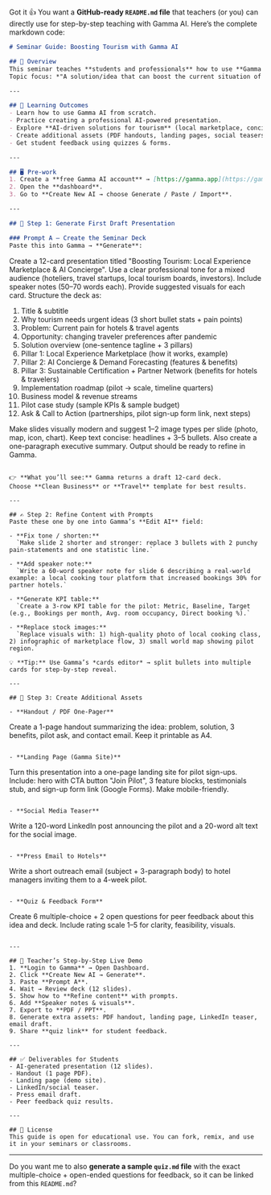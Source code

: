 Got it 👍 You want a **GitHub-ready `README.md` file** that teachers (or you) can directly use for step-by-step teaching with Gamma AI.
Here’s the complete markdown code:

```markdown
# Seminar Guide: Boosting Tourism with Gamma AI

## 📌 Overview
This seminar teaches **students and professionals** how to use **Gamma AI** to create innovative presentations for the tourism industry.  
Topic focus: *"A solution/idea that can boost the current situation of the tourism industries including hotels, travel, and others."*

---

## 🎯 Learning Outcomes
- Learn how to use Gamma AI from scratch.  
- Practice creating a professional AI-powered presentation.  
- Explore **AI-driven solutions for tourism** (local marketplace, concierge, sustainability).  
- Create additional assets (PDF handouts, landing pages, social teasers).  
- Get student feedback using quizzes & forms.  

---

## 🖥️ Pre-work
1. Create a **free Gamma AI account** → [https://gamma.app](https://gamma.app)  
2. Open the **dashboard**.  
3. Go to **Create New AI → choose Generate / Paste / Import**.  

---

## 🚀 Step 1: Generate First Draft Presentation

### Prompt A — Create the Seminar Deck
Paste this into Gamma → **Generate**:

```

Create a 12-card presentation titled "Boosting Tourism: Local Experience Marketplace & AI Concierge". Use a clear professional tone for a mixed audience (hoteliers, travel startups, local tourism boards, investors). Include speaker notes (50–70 words each). Provide suggested visuals for each card. Structure the deck as:

1. Title & subtitle
2. Why tourism needs urgent ideas (3 short bullet stats + pain points)
3. Problem: Current pain for hotels & travel agents
4. Opportunity: changing traveler preferences after pandemic
5. Solution overview (one-sentence tagline + 3 pillars)
6. Pillar 1: Local Experience Marketplace (how it works, example)
7. Pillar 2: AI Concierge & Demand Forecasting (features & benefits)
8. Pillar 3: Sustainable Certification + Partner Network (benefits for hotels & travelers)
9. Implementation roadmap (pilot → scale, timeline quarters)
10. Business model & revenue streams
11. Pilot case study (sample KPIs & sample budget)
12. Ask & Call to Action (partnerships, pilot sign-up form link, next steps)

Make slides visually modern and suggest 1–2 image types per slide (photo, map, icon, chart). Keep text concise: headlines + 3–5 bullets. Also create a one-paragraph executive summary. Output should be ready to refine in Gamma.

```

👉 **What you’ll see:** Gamma returns a draft 12-card deck.  
Choose **Clean Business** or **Travel** template for best results.  

---

## ✍️ Step 2: Refine Content with Prompts
Paste these one by one into Gamma’s **Edit AI** field:

- **Fix tone / shorten:**  
  `Make slide 2 shorter and stronger: replace 3 bullets with 2 punchy pain-statements and one statistic line.`  

- **Add speaker note:**  
  `Write a 60-word speaker note for slide 6 describing a real-world example: a local cooking tour platform that increased bookings 30% for partner hotels.`  

- **Generate KPI table:**  
  `Create a 3-row KPI table for the pilot: Metric, Baseline, Target (e.g., Bookings per month, Avg. room occupancy, Direct booking %).`  

- **Replace stock images:**  
  `Replace visuals with: 1) high-quality photo of local cooking class, 2) infographic of marketplace flow, 3) small world map showing pilot region.`  

💡 **Tip:** Use Gamma’s *cards editor* → split bullets into multiple cards for step-by-step reveal.  

---

## 📄 Step 3: Create Additional Assets

- **Handout / PDF One-Pager**  
```

Create a 1-page handout summarizing the idea: problem, solution, 3 benefits, pilot ask, and contact email. Keep it printable as A4.

```

- **Landing Page (Gamma Site)**  
```

Turn this presentation into a one-page landing site for pilot sign-ups. Include: hero with CTA button "Join Pilot", 3 feature blocks, testimonials stub, and sign-up form link (Google Forms). Make mobile-friendly.

```

- **Social Media Teaser**  
```

Write a 120-word LinkedIn post announcing the pilot and a 20-word alt text for the social image.

```

- **Press Email to Hotels**  
```

Write a short outreach email (subject + 3-paragraph body) to hotel managers inviting them to a 4-week pilot.

```

- **Quiz & Feedback Form**  
```

Create 6 multiple-choice + 2 open questions for peer feedback about this idea and deck. Include rating scale 1–5 for clarity, feasibility, visuals.

```

---

## 🎤 Teacher’s Step-by-Step Live Demo
1. **Login to Gamma** → Open Dashboard.  
2. Click **Create New AI → Generate**.  
3. Paste **Prompt A**.  
4. Wait → Review deck (12 slides).  
5. Show how to **Refine content** with prompts.  
6. Add **Speaker notes & visuals**.  
7. Export to **PDF / PPT**.  
8. Generate extra assets: PDF handout, landing page, LinkedIn teaser, email draft.  
9. Share **quiz link** for student feedback.  

---

## ✅ Deliverables for Students
- AI-generated presentation (12 slides).  
- Handout (1 page PDF).  
- Landing page (demo site).  
- LinkedIn/social teaser.  
- Press email draft.  
- Peer feedback quiz results.  

---

## 📌 License
This guide is open for educational use. You can fork, remix, and use it in your seminars or classrooms.
```

---

Do you want me to also **generate a sample `quiz.md` file** with the exact multiple-choice + open-ended questions for feedback, so it can be linked from this `README.md`?
